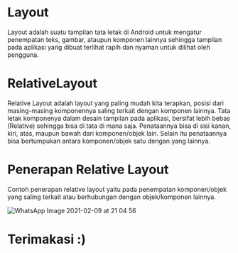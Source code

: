 # Layout

Layout adalah suatu tampilan tata letak di Android untuk mengatur penempatan teks, gambar, ataupun komponen lainnya sehingga tampilan pada aplikasi 
yang dibuat terlihat rapih dan nyaman untuk dilihat oleh pengguna.

# RelativeLayout

Relative Layout adalah layout yang paling mudah kita terapkan, posisi dari masing-masing komponennya saling terkait dengan komponen lainnya. 
Tata letak komponenya dalam desain tampilan pada aplikasi, bersifat lebih bebas (Relative) sehingga bisa di tata di mana saja. Penataannya bisa di sisi kanan, kiri, atas, maupun bawah dari komponen/objek lain.
Selain itu penataannya bisa bertumpukan antara komponen/objek satu dengan yang lainnya.

# Penerapan Relative Layout
Contoh penerapan relative layout yaitu pada penempatan komponen/objek yang saling terkait atau berhubungan dengan objek/komponen lainnya.

![WhatsApp Image 2021-02-09 at 21 04 56](https://user-images.githubusercontent.com/60412314/107374755-846d2800-6b1a-11eb-9e9e-d341e4a33609.jpeg)

# Terimakasi :)
